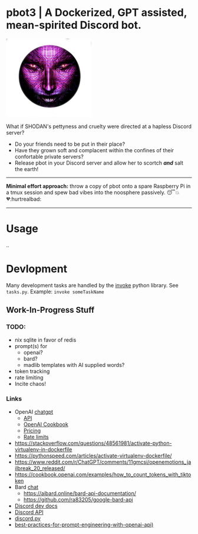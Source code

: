 # pbot3 | A Dockerized, GPT assisted, mean-spirited Discord bot. 

![](docs/assets/img/shodan_transparent.png)

What if SHODAN's pettyness and cruelty were directed at a hapless Discord server?

- Do your friends need to be put in their place?
- Have they grown soft and complacent within the confines of their confortable private servers?
- Release pbot in your Discord server and allow her to scortch ***and*** salt the earth!

-----

**Minimal effort approach:** throw a copy of pbot onto a spare Raspberry Pi in a tmux session and spew bad vibes into the noosphere passively. :sleeping::boom::broken_heart::hurtrealbad:
<br>

-----

# Usage

..

# Devlopment

Many development tasks are handled by the [invoke](https://docs.pyinvoke.org/en/stable/) python library. See `tasks.py`. 
Example: `invoke someTaskName`



## Work-In-Progress Stuff

### TODO:

- nix sqlite in favor of redis
- prompt(s) for 
  - openai?
  - bard?
  - madlib templates with AI supplied words?
- token tracking
- rate limiting
- Incite chaos!

### Links

- OpenAI [chatgpt](https://chat.openai.com/)
  - [API](https://platform.openai.com/docs/overview)
  - [OpenAI Cookbook](https://cookbook.openai.com/)
  - [Pricing](https://openai.com/pricing)
  - [Rate limits](https://platform.openai.com/docs/guides/rate-limits/?context=tier-free)
- https://stackoverflow.com/questions/48561981/activate-python-virtualenv-in-dockerfile
- https://pythonspeed.com/articles/activate-virtualenv-dockerfile/
- https://www.reddit.com/r/ChatGPT/comments/11gmcsi/openemotions_jailbreak_20_released/
- https://cookbook.openai.com/examples/how_to_count_tokens_with_tiktoken
- Bard [chat](https://bard.google.com/chat)
    - https://aibard.online/bard-api-documentation/
    - https://github.com/ra83205/google-bard-api
- [Discord dev docs](https://discord.com/developers/applications)
- [Discord API](https://discordpy.readthedocs.io/en/stable/api.html#message)
- [discord.py](https://discordpy.readthedocs.io/en/stable/api.html)
- [best-practices-for-prompt-engineering-with-openai-api)](https://help.openai.com/en/articles/6654000-best-practices-for-prompt-engineering-with-openai-api)
